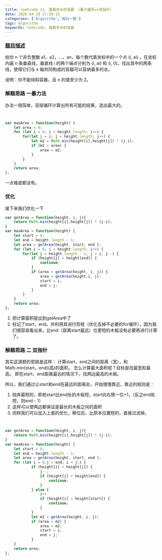 ```yaml
---
title: leetcode_11. 盛最多水的容器 （暴力遍历=>双指针）
date: 2020-04-19 17:59:13
categories: ['Algorithm','每日一题']
tags: Algorithm
keywords: leetcode, 盛最多水的容器
---
```


### [题目描述](https://leetcode-cn.com/problems/container-with-most-water/)

给你 n 个非负整数 a1，a2，...，an，每个数代表坐标中的一个点 (i, ai) 。在坐标内画 n 条垂直线，垂直线 i 的两个端点分别为 (i, ai) 和 (i, 0)。找出其中的两条线，使得它们与 x 轴共同构成的容器可以容纳最多的水。

说明：你不能倾斜容器，且 n 的值至少为 2。

<!-- more -->
 
### 解题思路 一暴力法
办法一很简单，双层循环计算出所有可能的结果，选出最大的。


```javascript


var maxArea = function(height) {
    let area = 0;
    for (let i = 0; i < height.length; i++) {
        for(let j = i; j < height.length; j++) {
            let m2 = Math.min(height[i],height[j]) * (j-i);
            if (m2 > area) {
                area = m2;
            }
        }
    }
    return area;
};

```
一点难度都没有。

### 优化

接下来我们优化一下


```javascript
var getArea = function(height, i, j){
    return Math.min(height[i],height[j]) * (j-i);
}
var maxArea = function(height) {
    let start = 0;
    let end = height.length - 1;
    let area = getArea(height, start, end );
    for (let i = 0; i < height.length; i++) {
        for(let j = height.length - 1; j > i; j--) {
            if (height[j] < height[end]) {
                continue;
            }
            if (area < getArea(height, i, j)) {
                area = getArea(height,i, j);
                start = i;
                end = j;
            }
        }
    }
    return area;
};
```

1. 把计算面积提出到getArea中了
2. 标记了start，end。并利用其进行剪枝（优化去掉不必要的for循环），因为我们很容易看出来，比end（距离start最远）位更短的木板没有必要再进行计算了。

### 解题思路 二 双指针
其实这道题的思路是这样：
计算start，end之间的距离（宽），和Math.min(start，end)(高)的面积。
怎么计算最大面积呢？目标是找最宽和最高。
即在start，end距离最远的情况下，找两边最高的木板。

所以，我们通过让start和end在最远的距离处，开始慢慢靠近，靠近的规则是：
1. 抛弃最短的，即若start比end处的木板短，start向右移一位+1，（反之end处短，则end - 1）
2. 这样可以使两边都保证是最长的木板之间的面积
3. 同样我们可以加入上面的优化，移位后，比原本位置短的，直接过滤掉。


```javascript


var getArea = function(height, i, j){
    return Math.min(height[i],height[j]) * (j-i);
}
var maxArea = function(height) {
    let start = 0;
    let end = height.length - 1;
    let area = getArea(height, start, end );
    for (let i = 0,j = end; i < j;) {
            if (height[i] > height[j]) {
                j--;
                if (height[j] < height[end]) {
                    continue;
                }
            } else {
                i++
                if (height[i] < height[start]) {
                    continue;
                }
            }
            let m2 = getArea(height, i, j);
            if (area < m2) {
                area = m2;
                start = i;
                end = j;
            }
    }
    return area;
};

```